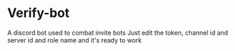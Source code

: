 # Verify-bot
A discord bot used to combat invite bots
Just edit the token, channel id and server id and role name and it's ready to work
